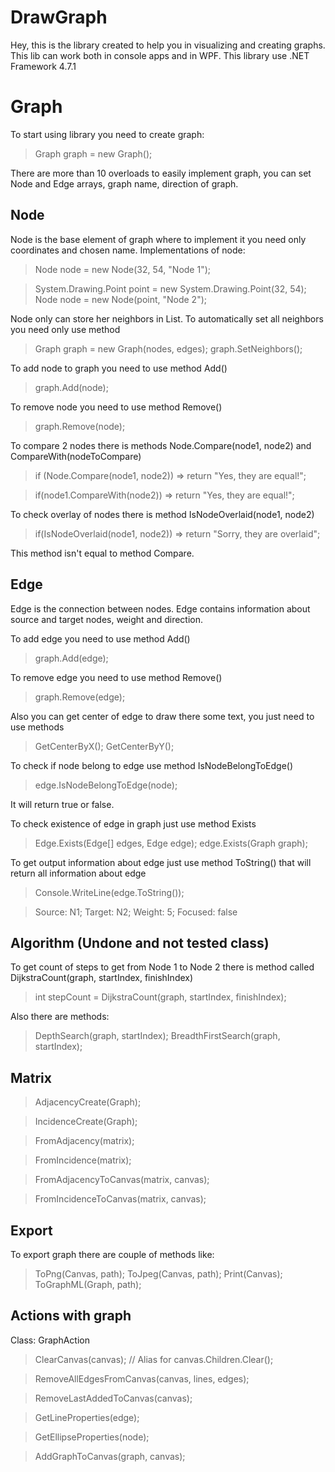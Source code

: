 # DrawGraph

Hey, this is the library created to help you in visualizing and creating graphs. This lib can work both in console apps and in WPF.
This library use .NET Framework 4.7.1


# Graph

To start using library you need to create graph:

> Graph graph = new Graph();

There are more than 10 overloads to easily implement graph, you can set Node and Edge arrays, graph name, direction of graph.

## Node

Node is the base element of graph where to implement it you need only coordinates and chosen name.
Implementations of node:

> Node node = new Node(32, 54, "Node 1");

> System.Drawing.Point point = new System.Drawing.Point(32, 54);
> Node node = new Node(point, "Node 2");

Node only can store her neighbors in List. To automatically set all neighbors you need only use method
> Graph graph = new Graph(nodes, edges);
> graph.SetNeighbors();

To add node to graph you need to use method Add()
> graph.Add(node);

To remove node you need to use method Remove()
> graph.Remove(node);

To compare 2 nodes there is methods Node.Compare(node1, node2) and CompareWith(nodeToCompare)
> if (Node.Compare(node1, node2)) => return "Yes, they are equal!";

>if(node1.CompareWith(node2)) => return "Yes, they are equal!";

To check overlay of nodes there is method IsNodeOverlaid(node1, node2)
>if(IsNodeOverlaid(node1, node2)) => return "Sorry, they are overlaid";

This method isn't equal to method Compare.

 
## Edge

Edge is the connection between nodes. Edge contains information about source and target nodes, weight and direction.

To add edge you need to use method Add()
> graph.Add(edge);

To remove edge you need to use method Remove()
> graph.Remove(edge);

Also you can get center of edge to draw there some text, you just need to use methods
> GetCenterByX();
> GetCenterByY();

To check if node belong to edge use method IsNodeBelongToEdge()
> edge.IsNodeBelongToEdge(node);

It will return true or false.

To check existence of edge in graph just use method Exists
> Edge.Exists(Edge[] edges, Edge edge);
> edge.Exists(Graph graph);

To get output information about edge just use method ToString() that will return all information about edge
> Console.WriteLine(edge.ToString());

> Source: N1; Target: N2; Weight: 5; Focused: false

## Algorithm (Undone and not tested class)

To get count of steps to get from Node 1 to Node 2 there is method called DijkstraCount(graph, startIndex, finishIndex)
> int stepCount = DijkstraCount(graph, startIndex, finishIndex);

Also there are methods:
> DepthSearch(graph, startIndex);
> BreadthFirstSearch(graph, startIndex);

## Matrix

> AdjacencyCreate(Graph);

> IncidenceCreate(Graph);

> FromAdjacency(matrix);

> FromIncidence(matrix);

> FromAdjacencyToCanvas(matrix, canvas);

> FromIncidenceToCanvas(matrix, canvas);

## Export

To export graph there are couple of methods like:
> ToPng(Canvas, path);
> ToJpeg(Canvas, path);
> Print(Canvas);
> ToGraphML(Graph, path);

## Actions with graph

Class: GraphAction

> ClearCanvas(canvas); // Alias for canvas.Children.Clear();

> RemoveAllEdgesFromCanvas(canvas, lines, edges);

> RemoveLastAddedToCanvas(canvas);

> GetLineProperties(edge);

> GetEllipseProperties(node);

> AddGraphToCanvas(graph, canvas);
